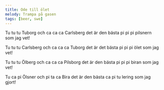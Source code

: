 ```yaml
---
title: Ode till ölet
melody: Trampa på gasen
tags: [beer, swe]
---
```


Tu tu tu Tuborg
och ca ca ca Carlsberg
det är den bästa
pi pi pi pilsnern som jag vet!

Tu tu tu Carlsberg
och ca ca ca Tuborg
det är det bästa
pi pi pi ölet som jag vet!

Tu tu tu Ölberg
och ca ca ca Pilsborg
det är den bästa
pi pi pi biran som jag vet!

Tu ca pi Ölsner och
pi ta ca Bira
det är den bästa
ca pi tu lering som jag gjort!
